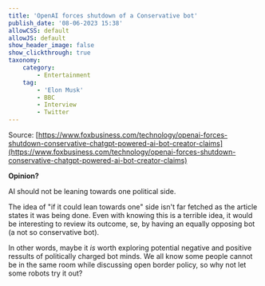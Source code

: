 ```yaml
---
title: 'OpenAI forces shutdown of a Conservative bot'
publish_date: '08-06-2023 15:38'
allowCSS: default
allowJS: default
show_header_image: false
show_clickthrough: true
taxonomy:
    category:
        - Entertainment
    tag:
        - 'Elon Musk'
        - BBC
        - Interview
        - Twitter
---
```

Source: [https://www.foxbusiness.com/technology/openai-forces-shutdown-conservative-chatgpt-powered-ai-bot-creator-claims](https://www.foxbusiness.com/technology/openai-forces-shutdown-conservative-chatgpt-powered-ai-bot-creator-claims)


**Opinion?**


AI should not be leaning towards one political side.


The idea of "if it could lean towards one" side isn't far fetched as the article states it was being done. Even with knowing this is a terrible idea, it would be interesting to review its outcome, se, by having an equally opposing bot (a not so conservative bot).


In other words, maybe it _is_ worth exploring potential negative and positive ressults of politically charged bot minds. We all know some people cannot be in the same room while discussing open border policy, so why not let some robots try it out?

